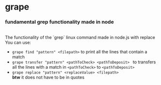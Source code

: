 # grape 
### fundamental grep functionality made in node
<br>
The functionality of the `grep` linux command made in node.js with replace
<br>
You can use: 

  + `grape find "pattern" <filepath>` to print all the lines that contain a match
  + `grape transfer "pattern" <pathToCheck> <pathToDeposit> ` to transfers all the lines with a match in `<pathToCheck>` to `<pathToDeposit>`
  + `grape replace "pattern" <replaceValue> <filepath>`
    <br>
**btw** it does not have to be in quotes
